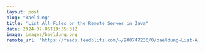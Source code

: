 ```yaml
---
layout: post
blog: "Baeldung"
title: "List All Files on the Remote Server in Java"
date: 2024-07-06T19:35:31Z
image: images/baeldung.png
remote_url: "https://feeds.feedblitz.com/~/900747236/0/baeldung~List-All-Files-on-the-Remote-Server-in-Java"
---
```

